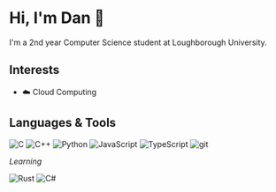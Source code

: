# Hi, I'm Dan 👋

I'm a 2nd year Computer Science student at Loughborough University.

## Interests
- ☁️ Cloud Computing

## Languages & Tools

![C](https://img.shields.io/badge/C-A9BACD?style=flat&logo=C&labelColor=111)
![C++](https://img.shields.io/badge/C++-5C8DBC?style=flat&logo=C%2b%2b&labelColor=111&logoColor=5c8dbc)
![Python](https://img.shields.io/badge/Python-3476A9?style=flat&logo=Python&labelColor=111)
![JavaScript](https://img.shields.io/badge/JavaScript-F8D43C?style=flat&logo=JavaScript&labelColor=111)
![TypeScript](https://img.shields.io/badge/TypeScript-3075C1?style=flat&logo=TypeScript&labelColor=111)
![git](https://img.shields.io/badge/Git-F05030?style=flat&logo=git&labelColor=111)

*Learning*

![Rust](https://img.shields.io/badge/Rust-E43717?style=flat&logo=rust&labelColor=111&logoColor=E43717)
![C#](https://img.shields.io/badge/C%23-7b83e8?style=flat&logo=c-sharp&labelColor=111&logoColor=7b83e8)

